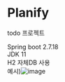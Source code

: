 # Planify
todo 프로젝트

Spring boot 2.7.18
<br>
JDK 11
<br>
H2 자체DB 사용
<br>예시)![image](https://github.com/user-attachments/assets/fd8ab86f-12b5-44ff-9ec7-84aeb1c6b946)
